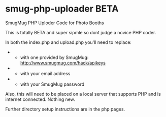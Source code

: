 # smug-php-uploader BETA
SmugMug PHP Uploder Code for Photo Booths

This is totally BETA and super sipmle so dont judge a novice PHP coder.

In both the index.php and upload.php you'll need to replace:
 * - <API KEY> with one provided by SmugMug: http://www.smugmug.com/hack/apikeys 
 * - <EMAILADDRESS> with your email address
 * - <PASSWORD> with your SmugMug password
 
 Also, this will need to be placed on a local server that supports PHP and is internet connected. Nothing new.
 
 Further directory setup instructions are in the php pages.
